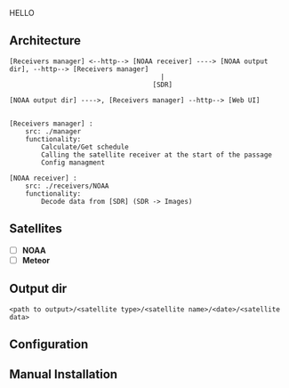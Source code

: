 HELLO

## Architecture
```
[Receivers manager] <--http--> [NOAA receiver] ----> [NOAA output dir], --http--> [Receivers manager]
                                      |
                                    [SDR]

[NOAA output dir] ---->, [Receivers manager] --http--> [Web UI]


[Receivers manager] :
    src: ./manager
    functionality:
        Calculate/Get schedule
        Calling the satellite receiver at the start of the passage
        Config managment

[NOAA receiver] :
    src: ./receivers/NOAA
    functionality:
        Decode data from [SDR] (SDR -> Images)

```

## Satellites
 - [ ] **NOAA**
 - [ ] **Meteor**

## Output dir
```
<path to output>/<satellite type>/<satellite name>/<date>/<satellite data>
```

## Configuration

## Manual Installation 

